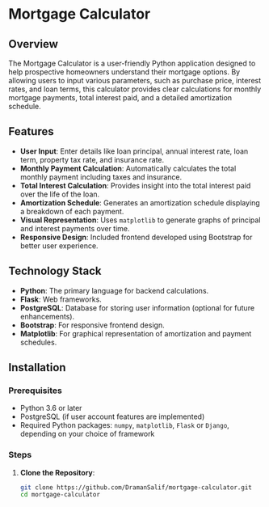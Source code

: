 # Mortgage Calculator

## Overview

The Mortgage Calculator is a user-friendly Python application designed to help prospective homeowners understand their mortgage options. By allowing users to input various parameters, such as purchase price, interest rates, and loan terms, this calculator provides clear calculations for monthly mortgage payments, total interest paid, and a detailed amortization schedule.

## Features

- **User Input**: Enter details like loan principal, annual interest rate, loan term, property tax rate, and insurance rate.
- **Monthly Payment Calculation**: Automatically calculates the total monthly payment including taxes and insurance.
- **Total Interest Calculation**: Provides insight into the total interest paid over the life of the loan.
- **Amortization Schedule**: Generates an amortization schedule displaying a breakdown of each payment.
- **Visual Representation**: Uses `matplotlib` to generate graphs of principal and interest payments over time.
- **Responsive Design**: Included frontend developed using Bootstrap for better user experience.

## Technology Stack

- **Python**: The primary language for backend calculations.
- **Flask**: Web frameworks.
- **PostgreSQL**: Database for storing user information (optional for future enhancements).
- **Bootstrap**: For responsive frontend design.
- **Matplotlib**: For graphical representation of amortization and payment schedules.

## Installation

### Prerequisites

- Python 3.6 or later
- PostgreSQL (if user account features are implemented)
- Required Python packages: `numpy`, `matplotlib`, `Flask` or `Django`, depending on your choice of framework

### Steps

1. **Clone the Repository**:

   ```bash
   git clone https://github.com/DramanSalif/mortgage-calculator.git
   cd mortgage-calculator
